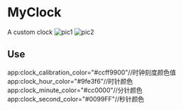 # MyClock
A custom clock
![pic1](https://github.com/xiaofuchen/MyClock/blob/master/pic/device-2017-05-13-144747.png)
![pic2](https://github.com/xiaofuchen/MyClock/blob/master/pic/device-2017-05-13-144843.png)

## Use
app:clock_calibration_color="#ccff9900"//时钟刻度颜色值
app:clock_hour_color="#9fe3f6"//时针颜色
app:clock_minute_color="#cc0000"//分针颜色
app:clock_second_color="#0099FF"//秒针颜色

